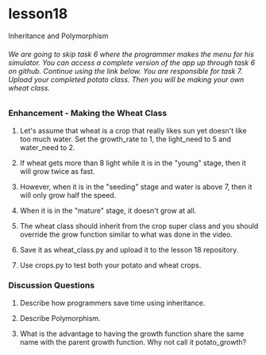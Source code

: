 # lesson18
Inheritance and Polymorphism
###### We are going to skip task 6 where the programmer makes the menu for his simulator.  You can access a complete version of the app up through task 6 on github.  Continue using the link below.  You are responsible for task 7.  Upload your completed potato class. Then you will be making your own wheat class.

### Enhancement -  Making the Wheat Class

1. Let's assume that wheat is a crop that really likes sun yet doesn't like too much water.  Set the growth_rate to 1, the light_need to 5 and water_need to 2.

2. If wheat gets more than 8 light while it is in the "young" stage, then it will grow twice as fast.

3. However, when it is in the "seeding" stage and water is above 7, then it will only grow half the speed.

4. When it is in the "mature" stage, it doesn't grow at all.

5. The wheat class should inherit from the crop super class and you should override the grow function similar to what was done in the video.

6. Save it as wheat_class.py and upload it to the lesson 18 repository.

7. Use crops.py to test both your potato and wheat crops.

### Discussion Questions

1) Describe how programmers save time using inheritance.

2) Describe Polymorphism.

3) What is the advantage to having the growth function share the same name with the parent growth function.  Why not call it potato_growth?
